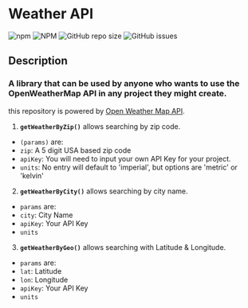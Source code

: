 # Weather API

![npm](https://img.shields.io/npm/v/@alisherbegmatov/weather-api)
![NPM](https://img.shields.io/npm/l/@alisherbegmatov/weather-api)
![GitHub repo size](https://img.shields.io/github/repo-size/alisherbegmatov/weather-api)
![GitHub issues](https://img.shields.io/github/issues/alisherbegmatov/weather-api)

## Description

### A library that can be used by anyone who wants to use the OpenWeatherMap API in any project they might create.

this repository is powered by [Open Weather Map API](https://openweathermap.org).

1. **`getWeatherByZip()`** allows searching by zip code.

- `(params)` are:
- `zip`: A 5 digit USA based zip code
- `apiKey`: You will need to input your own API Key for your project.
- `units`: No entry will default to 'imperial', but options are 'metric' or 'kelvin'

2. **`getWeatherByCity()`** allows searching by city name.

- `params` are:
- `city`: City Name
- `apiKey`: Your API Key
- `units`

3. **`getWeatherByGeo()`** allows searching with Latitude & Longitude.

- `params` are:
- `lat`: Latitude
- `lon`: Longitude
- `apiKey`: Your API Key
- `units`
